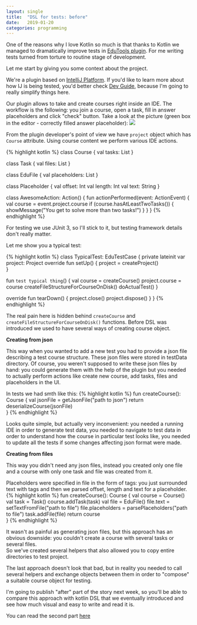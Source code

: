 ```yaml
---
layout: single
title:  "DSL for tests: before"
date:   2019-01-20
categories: programming
---
```

One of the reasons why I love Kotlin so much is that thanks to Kotlin we managed
to dramatically improve tests in [EduTools plugin](https://plugins.jetbrains.com/plugin/10081-edutools). 
For me writing tests turned from torture to routine stage of development.

Let me start by giving you some context about the project.

We're a plugin based on [IntelliJ Platform](https://www.jetbrains.com/opensource/idea/). 
If you'd like to learn more about how IJ is being tested, you'd better check [Dev Guide](https://www.jetbrains.org/intellij/sdk/docs/basics/testing_plugins.html),
because I'm going to really simplify things here.

Our plugin allows to take and create courses right inside an IDE.
The workflow is the following: you join a course, open a task, fill in answer 
placeholders and click "check" button. Take a look at the picture (green box in the editor - correctly
filled answer placeholder):
<img src="../../assets/images/edutools-kotlin.png">

From the plugin developer's point of view we have <code>project</code> object 
which has <code>Course</code> attribute. Using course content we perform various IDE actions.

{% highlight kotlin %}
class Course {
  val tasks: List<Task>
}

class Task {
 val files: List<EduFile>
}

class EduFile {
 val placeholders: List<Placeholder>
}

class Placeholder {
  val offset: Int
  val length: Int
  val text: String
}

class AwesomeAction: Action() {
 fun actionPerformed(event: ActionEvent) {
   val course = event.project.course
   if (course.hasAtLeastTwoTasks()) {
     showMessage("You get to solve more than two tasks!")
   }
 }
}
{% endhighlight %}

For testing we use JUnit 3, so I'll stick to it, but
testing framework details don't really matter.

Let me show you a typical test:

{% highlight kotlin %}
class TypicalTest: EduTestCase {
  private lateinit var project: Project
  override fun setUp() {
    project = createProject()  
  }
  
  fun `test typical thing`() {
    val course = createCourse()
    project.course = course
    createFileStructureForCourseOnDisk()
    doActualTest()
  }

  override fun tearDown() {
    project.close()
    project.dispose()
  }
}
{% endhighlight %}

The real pain here is hidden behind `createCourse` and `createFileStructureForCourseOnDisk()`
functions. 
Before DSL was introduced we used to have several ways of creating course object.

**Creating from json**

This way when you wanted to add a new test you had to provide a json
file describing a test course structure. These json files were stored in testData directory. Of course, you weren't supposed
to write these json files by hand: you could generate them with the help
of the plugin but you needed to actually perform actions like create new course,
add tasks, files and placeholders in the UI.

In tests we had smth like this:
{% highlight kotlin %}
fun createCourse(): Course {
  val jsonFile = getJsonFile("path to json")
  return deserializeCourse(jsonFile)  
}
{% endhighlight %}

Looks quite simple, but actually very inconvenient: you needed a running IDE
in order to generate test data, you needed to navigate to test data in order
to understand how the course in particular test looks like, you needed to 
update all the tests if some changes affecting json format were made.

**Creating from files**

This way you didn't need any json files, instead you created only one
file and a course with only one task and file was created from it.

Placeholders were specified in file in the form of tags: you just surrounded 
text with tags and then we parsed offset, length and text for a placeholder.
{% highlight kotlin %}
fun createCourse(): Course {
  val course = Course()
  val task = Task()
  course.addTask(task)
  val file = EduFile()
  file.text = setTextFromFile("path to file")
  file.placeholders = parsePlaceholders("path to file")
  task.addFile(file)
  return course  
}
{% endhighlight %}

It wasn't as painful as generating json files, but this approach has an obvious
downside: you couldn't create a course with several tasks or several files.  
So we've created several helpers that also allowed you to copy entire
directories to test project.

The last approach doesn't look that bad, but in reality you needed to call several helpers
and exchange objects between them in order to "compose" a suitable course
object for testing.

I'm going to publish "after" part of the story next week, so you'll be able to compare this approach with kotlin DSL that we eventually 
introduced and see how much visual and easy to write and read it is. 

You can read the second part [here](https://medvector.github.io/programming/dsl-after/)







